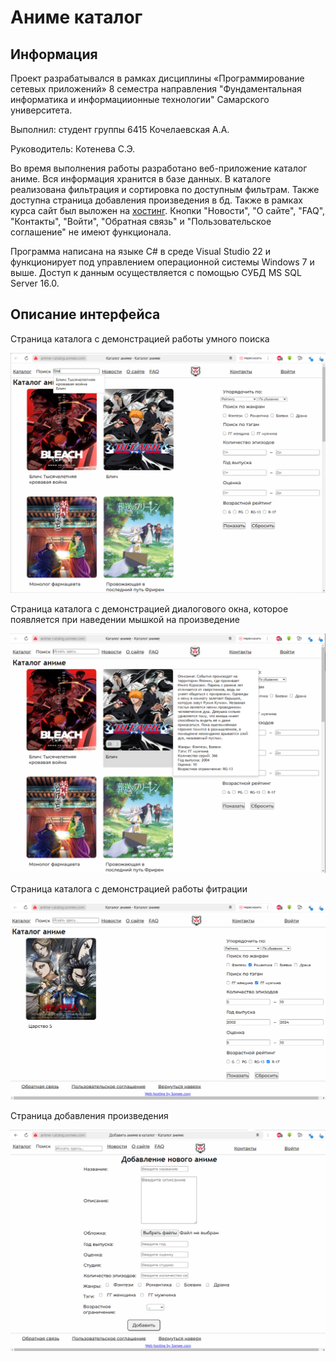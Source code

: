 # Аниме каталог
## Информация
Проект разрабатывался в рамках дисциплины «Программирование сетевых приложений» 8 семестра направления "Фундаментальная информатика и информациионные технологии" Самарского университета.

Выполнил: студент группы 6415 Кочелаевская А.А.

Руководитель: Котенева С.Э. 


Во время выполнения работы разработано веб-приложение каталог аниме. Вся информация хранится в базе данных. 
В каталоге реализована фильтрация и сортировка по доступным фильтрам. Также доступна страница добавления произведения в бд.
Также в рамках курса сайт был выложен на [хостинг](http://anime-catalog.somee.com/Catalog).
Кнопки "Новости", "О сайте", "FAQ", "Контакты", "Войти", "Обратная связь" и "Пользовательское соглашение" не имеют функционала.

Программа написана на языке С# в среде Visual Studio 22 и функционирует под управлением операционной системы Windows 7 и выше. 
Доступ к данным осуществляется с помощью СУБД MS SQL Server 16.0.

## Описание интерфейса

Страница каталога с демонстрацией работы умного поиска

<picture>
 <img alt="YOUR-ALT-TEXT" src="images_readme_catalog_anime/catalog.png" width="600">
</picture>

Страница каталога с демонстрацией диалогового окна, которое появляется при наведении мышкой на произведение

<picture>
 <img alt="YOUR-ALT-TEXT" src="images_readme_catalog_anime/dialog.png" width="600">
</picture>

Страница каталога с демонстрацией работы фитрации

<picture>
 <img alt="YOUR-ALT-TEXT" src="images_readme_catalog_anime/filtr.png" width="600">
</picture>

Страница добавления произведения

<picture>
 <img alt="YOUR-ALT-TEXT" src="images_readme_catalog_anime/add.png" width="600">
</picture>
